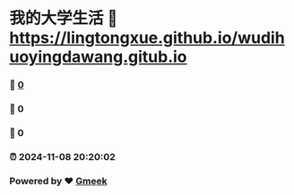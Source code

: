 # 我的大学生活 :link: https://lingtongxue.github.io/wudihuoyingdawang.gitub.io 
### :page_facing_up: [0](https://lingtongxue.github.io/wudihuoyingdawang.gitub.io/tag.html) 
### :speech_balloon: 0 
### :hibiscus: 0 
### :alarm_clock: 2024-11-08 20:20:02 
### Powered by :heart: [Gmeek](https://github.com/Meekdai/Gmeek)
